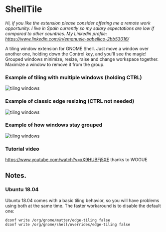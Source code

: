 # ShellTile

*Hi, if you like the extension please consider offering me a remote work opportunity. I live in Spain currently so my salary expectations are low if compared to other countries. My Linkedin profile: https://www.linkedin.com/in/emanuele-sabellico-2bb53016/*

A tiling window extension for GNOME Shell. Just move a window over another one, holding down the Control key, and you'll see the magic! Grouped windows minimize, resize, raise and change workspace together. Maximize a window to remove it from the group.

### Example of tiling with multiple windows (holding CTRL)

![tiling windows](/README/img/window_tiling.gif)

### Example of classic edge resizing (CTRL not needed)

![tiling windows](/README/img/edge_tiling.gif)

### Example of how windows stay grouped

![tiling windows](/README/img/coordinated_actions.gif)

### Tutorial video

https://www.youtube.com/watch?v=xX9HUBFj5XE
thanks to WOGUE

## Notes.
### Ubuntu 18.04
Ubuntu 18.04 comes with a basic tiling behavior, so you will have problems using both at the same time.
The faster workaround is to disable the default one:
```
dconf write /org/gnome/mutter/edge-tiling false
dconf write /org/gnome/shell/overrides/edge-tiling false
```
